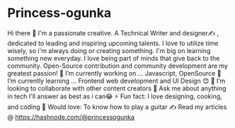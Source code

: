 # Princess-ogunka
Hi there 👋
I'm a passionate creative. A Technical Writer and designer✍ , dedicated to leading and inspiring upcoming talents. I love to utilize time wisely, so i'm always doing or creating something. I'm big on learning something new everyday. I love being part of minds that give back to the community. Open-Source contribution and community development are my greatest passion!
🔭 I’m currently working on ... Javascript, OpenSource
🌱 I’m currently learning ... Frontend web development and UI Design 😊
👯 I’m looking to collaborate with other content creators
💬 Ask me about anything in tech I'll answer as best as i can😂
⚡ Fun fact: I love designing, cooking, and coding
🎸 Would love: To know how to play a guitar
✍ Read my articles @ https://hashnode.com/@princessogunka
